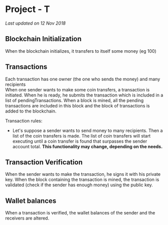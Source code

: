 <h1>Project - T</h1>
<i>Last updated on 12 Nov 2018</i>

<h2> Blockchain Initialization </h2>
When the blockchain initializes, it transfers to itself some money (eg 100)

<h2>Transactions</h2>
Each transaction has one owner (the one who sends the money) and many recipients<br>
When one sender wants to make some coin transfers, a transaction is initiated. When he is ready,
he submits the transaction which is included in a list of pendingTransactions.
When a block is mined, all the pending transactions are included in this block and the block
of transactions is added to the blockchain.


Transaction rules:
- Let's suppose a sender wants to send money to many recipients. Then a list of the coin
transfers is made. The list of coin transfers will start executing until a coin transfer is
found that surpasses the sender account total. <b>This functionality may change, depending on 
the needs.</b>

<h2>Transaction Verification </h2>
When the sender wants to make the transaction, he signs it with his private key.
When the block containing the transaction is mined, the transaction is validated (check if the sender
has enough money) using the public key.

<h2>Wallet balances</h2>
When a transaction is verified, the wallet balances of the sender and the receivers are altered.

